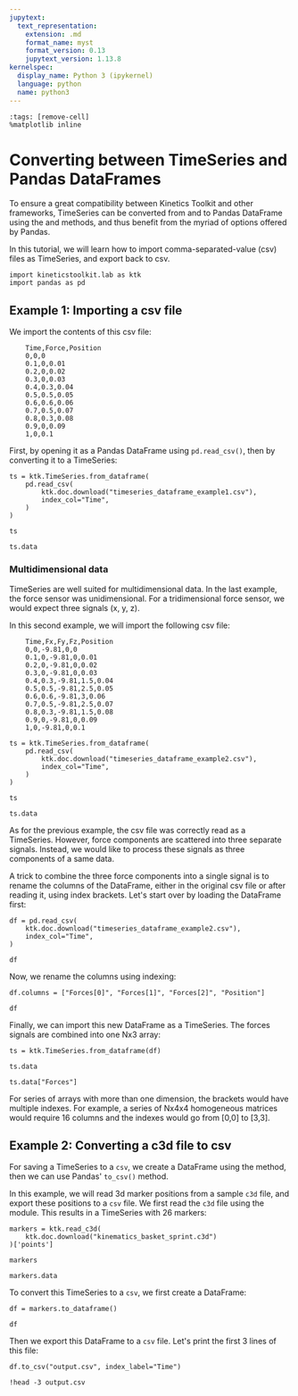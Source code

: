 ```yaml
---
jupytext:
  text_representation:
    extension: .md
    format_name: myst
    format_version: 0.13
    jupytext_version: 1.13.8
kernelspec:
  display_name: Python 3 (ipykernel)
  language: python
  name: python3
---
```


```{code-cell} ipython3
:tags: [remove-cell]
%matplotlib inline
```

# Converting between TimeSeries and Pandas DataFrames

To ensure a great compatibility between Kinetics Toolkit and other frameworks, TimeSeries can be converted from and to Pandas DataFrame using the [](api/ktk.TimeSeries.from_dataframe.rst) and [](api/ktk.TimeSeries.to_dataframe.rst) methods, and thus benefit from the myriad of options offered by Pandas.

In this tutorial, we will learn how to import comma-separated-value (csv) files as TimeSeries, and export back to csv.

```{code-cell} ipython3
import kineticstoolkit.lab as ktk
import pandas as pd
```

## Example 1: Importing a csv file

We import the contents of this csv file:

```
    Time,Force,Position
    0,0,0
    0.1,0,0.01
    0.2,0,0.02
    0.3,0,0.03
    0.4,0.3,0.04
    0.5,0.5,0.05
    0.6,0.6,0.06
    0.7,0.5,0.07
    0.8,0.3,0.08
    0.9,0,0.09
    1,0,0.1
```

First, by opening it as a Pandas DataFrame using `pd.read_csv()`, then by converting it to a TimeSeries:

```{code-cell} ipython3
ts = ktk.TimeSeries.from_dataframe(
    pd.read_csv(
        ktk.doc.download("timeseries_dataframe_example1.csv"),
        index_col="Time",
    )
)

ts
```

```{code-cell} ipython3
ts.data
```

### Multidimensional data

TimeSeries are well suited for multidimensional data. In the last example, the force sensor was unidimensional. For a tridimensional force sensor, we would expect three signals (x, y, z).

In this second example, we will import the following csv file:

```
    Time,Fx,Fy,Fz,Position
    0,0,-9.81,0,0
    0.1,0,-9.81,0,0.01
    0.2,0,-9.81,0,0.02
    0.3,0,-9.81,0,0.03
    0.4,0.3,-9.81,1.5,0.04
    0.5,0.5,-9.81,2.5,0.05
    0.6,0.6,-9.81,3,0.06
    0.7,0.5,-9.81,2.5,0.07
    0.8,0.3,-9.81,1.5,0.08
    0.9,0,-9.81,0,0.09
    1,0,-9.81,0,0.1
```

```{code-cell} ipython3
ts = ktk.TimeSeries.from_dataframe(
    pd.read_csv(
        ktk.doc.download("timeseries_dataframe_example2.csv"),
        index_col="Time",
    )
)

ts
```

```{code-cell} ipython3
ts.data
```

As for the previous example, the csv file was correctly read as a TimeSeries. However, force components are scattered into three separate signals. Instead, we would like to process these signals as three components of a same data.

A trick to combine the three force components into a single signal is to rename the columns of the DataFrame, either in the original csv file or after reading it, using index brackets. Let's start over by loading the DataFrame first:

```{code-cell} ipython3
df = pd.read_csv(
    ktk.doc.download("timeseries_dataframe_example2.csv"),
    index_col="Time",
)

df
```

Now, we rename the columns using indexing:

```{code-cell} ipython3
df.columns = ["Forces[0]", "Forces[1]", "Forces[2]", "Position"]

df
```

Finally, we can import this new DataFrame as a TimeSeries. The forces signals are combined into one Nx3 array:

```{code-cell} ipython3
ts = ktk.TimeSeries.from_dataframe(df)

ts.data
```

```{code-cell} ipython3
ts.data["Forces"]
```

For series of arrays with more than one dimension, the brackets would have multiple indexes. For example, a series of Nx4x4 homogeneous matrices would require 16 columns and the indexes would go from [0,0] to [3,3].

## Example 2: Converting a c3d file to csv

For saving a TimeSeries to a `csv`, we create a DataFrame using the  [](api/ktk.TimeSeries.to_dataframe.rst) method, then we can use Pandas' `to_csv()` method.

In this example, we will read 3d marker positions from a sample `c3d` file, and export these positions to a `csv` file. We first read the `c3d` file using the [](api/ktk.kinematics.rst) module. This results in a TimeSeries with 26 markers:

```{code-cell} ipython3
markers = ktk.read_c3d(
    ktk.doc.download("kinematics_basket_sprint.c3d")
)['points']

markers
```

```{code-cell} ipython3
markers.data
```

To convert this TimeSeries to a `csv`, we first create a DataFrame:

```{code-cell} ipython3
df = markers.to_dataframe()

df
```

Then we export this DataFrame to a `csv` file. Let's print the first 3 lines of this file:

```{code-cell} ipython3
df.to_csv("output.csv", index_label="Time")

!head -3 output.csv
```
